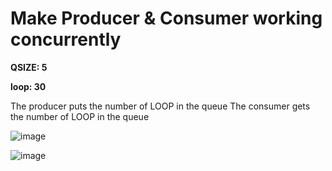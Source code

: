 # Make Producer & Consumer working concurrently

**QSIZE: 5**

**loop: 30**

The producer puts the number of LOOP in the queue
The consumer gets the number of LOOP in the queue

![image](https://user-images.githubusercontent.com/65753502/143861769-3fd65eda-8d47-42da-bf7f-ddf7bad2c983.png)

![image](https://user-images.githubusercontent.com/65753502/143861810-52baa9ad-5345-41cf-8d7c-7cd814bee57e.png)

